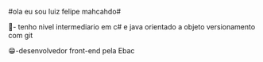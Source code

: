 #ola eu sou luiz felipe mahcahdo#

🎒- tenho nivel intermediario em c# e java orientado a objeto versionamento com git 



😁-desenvolvedor front-end pela Ebac

<!-- in your header -->
<link rel="stylesheet" href="https://cdn.jsdelivr.net/gh/devicons/devicon@latest/devicon.min.css">

<!-- in your body -->
<i class="devicon-devicon-plain"></i>

